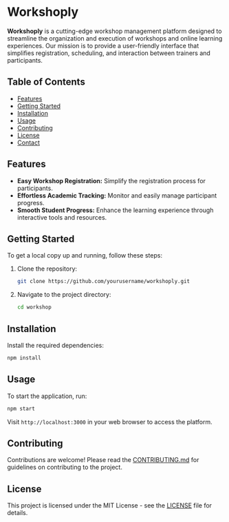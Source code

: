 # Workshoply

**Workshoply** is a cutting-edge workshop management platform designed to streamline the organization and execution of workshops and online learning experiences. Our mission is to provide a user-friendly interface that simplifies registration, scheduling, and interaction between trainers and participants.

## Table of Contents
- [Features](#features)
- [Getting Started](#getting-started)
- [Installation](#installation)
- [Usage](#usage)
- [Contributing](#contributing)
- [License](#license)
- [Contact](#contact)

## Features
- **Easy Workshop Registration:** Simplify the registration process for participants.
- **Effortless Academic Tracking:** Monitor and easily manage participant progress.
- **Smooth Student Progress:** Enhance the learning experience through interactive tools and resources.

## Getting Started
To get a local copy up and running, follow these steps:

1. Clone the repository:
   ```bash
   git clone https://github.com/yourusername/workshoply.git
   ```
2. Navigate to the project directory:
   ```bash
   cd workshop
   ```

## Installation
Install the required dependencies:
```bash
npm install
```

## Usage
To start the application, run:
```bash
npm start
```
Visit `http://localhost:3000` in your web browser to access the platform.

## Contributing
Contributions are welcome! Please read the [CONTRIBUTING.md](CONTRIBUTING.md) for guidelines on contributing to the project.

## License
This project is licensed under the MIT License - see the [LICENSE](LICENSE) file for details.

